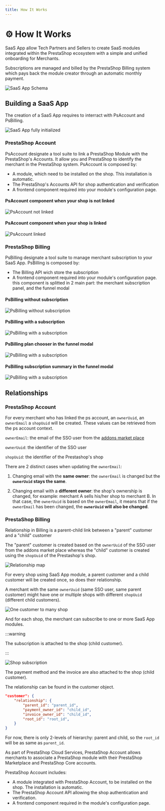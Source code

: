 ```yaml
---
title: How It Works
---
```


# :gear: How It Works

SaaS App allow Tech Partners and Sellers to create SaaS modules integrated within the PrestaShop ecosystem with a simple and unified onboarding for Merchants.

Subscriptions are managed and billed by the PrestaShop Billing system which pays back the module creator through an automatic monthly payment.

![SaaS App Schema](/assets/images/0-overview/schema.png)

## Building a SaaS App

The creation of a SaaS App requires to interract with PsAccount and PsBilling.

![SaaS App fully initialized](/assets/images/0-overview/rbm_fully_initialized.png)

### PrestaShop Account

PsAccount designate a tool suite to link a PrestaShop Module with the PrestaShop's Accounts. It allow you and PrestaShop to identify the merchant in the PrestaShop system. PsAccount is composed by:

- A module, which need to be installed on the shop. This installation is automatic.
- The PrestaShop's Accounts API for shop authentication and verification
- A frontend component required into your module's configuration page.

#### PsAccount component when your shop is not linked

![PsAccount not linked](/assets/images/0-overview/ps_account_not_linked.png)

#### PsAccount component when your shop is linked

![PsAccount linked](/assets/images/0-overview/ps_account_linked.png)

### PrestaShop Billing

PsBilling designate a tool suite to manage merchant subscription to your SaaS App. PsBilling is composed by:

- The Billing API wich store the subscription
- A frontend component required into your module's configuration page. this component is splitted in 2 main part: the merchant subscription panel, and the funnel modal

#### PsBilling without subscription

![PsBilling without subscription](/assets/images/0-overview/ps_billing_no_plan.png)

#### PsBilling with a subscription

![PsBilling with a subscription](/assets/images/0-overview/ps_billing_subscription.png)

#### PsBilling plan chooser in the funnel modal

![PsBilling with a subscription](/assets/images/0-overview/ps_billing_funnel_plans.png)

#### PsBilling subscription summary in the funnel modal

![PsBilling with a subscription](/assets/images/0-overview/ps_billing_funnel_summary.png)

## Relationships

### PrestaShop Account

For every merchant who has linked the ps account, an `ownerUuid`, an `ownerEmail` a `shopUuid` will be created. These values can be retrieved from the ps account context.

`ownerEmail`: the email of the SSO user from the [addons market place](https://addons.prestashop.com/en/)

`ownerUuid`: the identifier of the SSO user

`shopUuid`: the identifier of the Prestashop's shop

There are 2 distinct cases when updating the `ownerEmail`:

1. Changing email with the **same owner**: the `ownerEmail` is changed but the **`ownerUuid` stays the same**.

2. Changing email with a **different owner**: the shop's ownership is changed, for example: merchant A sells his/her shop to merchant B. In that case, the `ownerUuid` is based on the `ownerEmail`, it means that if the `ownerEmail` has been changed, the **`ownerUuid` will also be changed**.

### PrestaShop Billing

Relationship in Billing is a parent-child link between a "parent" customer and a "child" customer

The "parent" customer is created based on the `ownerUuid` of the SSO user from the addons market place whereas the "child" customer is created using the `shopUuid` of the Prestashop's shop.

![Relationship map](/assets/images/1-relationships/relationship_map.png)

For every shop using SaaS App module, a parent customer and a child customer will be created once, so does their relationship.

A merchant with the same `ownerUuid` (same SSO user, same parent customer) might have one or multiple shops with different `shopUuid` (different child customers).

![One customer to many shop](/assets/images/1-relationships/one_customer_multiple_shop.png)

And for each shop, the merchant can subscribe to one or more SaaS App modules.

:::warning

The subscription is attached to the shop (child customer).

:::

![Shop subscription](/assets/images/1-relationships/shop_subscription.png)

The payment method and the invoice are also attached to the shop (child customer).

The relationship can be found in the customer object.

```json
"customer": {
    "relationship": {
        "parent_id": "parent_id",
        "payment_owner_id": "child_id",
        "invoice_owner_id": "child_id",
        "root_id": "root_id",
    }
}
```

For now, there is only 2-levels of hierarchy: parent and child, so the `root_id` will be as same as `parent_id`.


As part of PrestaShop Cloud Services, PrestaShop Account allows merchants to associate a PrestaShop module with their PrestaShop Marketplace and PrestaShop Core accounts.

PrestaShop Account includes:

- A module integrated with PrestaShop Account, to be installed on the shop. The installation is automatic.
- The PrestaShop Account API allowing the shop authentication and verification.
- A frontend component required in the module's configuration page.